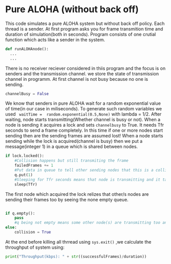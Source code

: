 # Pure ALOHA (without back off)

This code simulates a pure ALOHA system but without back off policy. Each thread is a sender. At first program asks you for frame transmition time and duration of simulation(both in seconds).
Program consists of one crutial function which acts like a sender in the system.
```python
def runALOHAnode():
  ...
  ...
```
There is no receiver reciever considered in thiis program and the focus is on senders and the transmission channel. we store the state of transmission channel in programm. At first channel is not busy because no one is sending.
```python
channelBusy = False
```
We know that senders in pure ALOHA wait for a random exponential value of time(in our case in miliseconds). To generate such random variables we used  ``` waitTime =  random.exponential(0.5,None)``` with lambda = 1/2.
After waiting, node starts transmitting(Whether channel is busy or not).
When a node is sending it acquires a lock and sets ```channelbusy``` to True. It needs Tfr seconds to send a frame completely. In this time if one or more nodes start sending then are the sending frames are assumed lost!
When a node starts sending while the lock is acquired(channel is busy) then we put a message(integer 1) in a queue which is shared between nodes.
```python
if lock.locked():
    #Collision happens but still transmiting the frame
    failedFrames += 1
    #Put data in queue to tell other sending nodes that this is a collision and their transmitted frame is failed
    q.put(1)
    #Sleeping for Tfr seconds means that node is transmitting and it takes Tfr seconds.
    sleep(Tfr)
```
The first node which acquired the lock relizes that other/s nodes are sending their frames too by seeing the none empty queue.
```python

if q.empty():
    pass
    #q being not empty means some other node(s) are transmitting too and this transmission is failed because of collision.
else:
    collision = True
```
At the end before killing all thrread using ```sys.exit()``` ,we calculate the throughput of system using:
```python
print("Throughput(kbps): " + str((successfulFrames)/duration))
```
